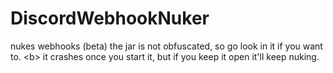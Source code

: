 # DiscordWebhookNuker
nukes webhooks (beta)
the jar is not obfuscated, so go look in it if you want to. <b\>
it crashes once you start it, but if you keep it open it'll keep nuking.

